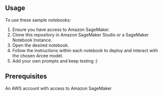 ## Usage

To use these sample notebooks:

1. Ensure you have access to Amazon SageMaker.
2. Clone this repository in Amazon SageMaker Studio or a SageMaker Notebook Instance.
2. Open the desired notebook.
3. Follow the instructions within each notebook to deploy and interact with the chosen Arcee model.
4. Add your own prompts and keep testing :)

## Prerequisites

An AWS account with access to Amazon SageMaker
